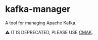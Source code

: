 kafka-manager
=============

A tool for managing Apache Kafka.

:warning: IT IS DEPRECATED, PLEASE USE [CMAK][1].

[1]: https://github.com/yahoo/cmak
